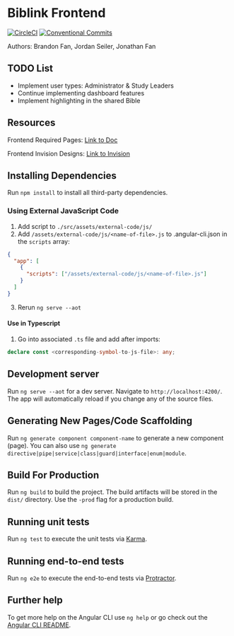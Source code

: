 
# Biblink Frontend

[![CircleCI](https://circleci.com/gh/Biblink/biblink-frontend/tree/master.svg?style=svg)](https://circleci.com/gh/Biblink/biblink-frontend/tree/master) [![Conventional Commits](https://img.shields.io/badge/Conventional%20Commits-1.0.0-yellow.svg)](https://conventionalcommits.org)

Authors: Brandon Fan, Jordan Seiler, Jonathan Fan

## TODO List

- Implement user types: Administrator & Study Leaders
- Continue implementing dashboard features
- Implement highlighting in the shared Bible

## Resources

Frontend Required Pages: [Link to Doc](https://docs.google.com/document/d/1a2zS7lndvH5peYs3xkRrfCH8tZHCuALKemt4sho5DVA/edit?usp=sharing)

Frontend Invision Designs: [Link to Invision](https://invis.io/EMF7SUFZ8)

## Installing Dependencies

Run `npm install` to install all third-party dependencies.

### Using External JavaScript Code

1.  Add script to `./src/assets/external-code/js/`
2.  Add `/assets/external-code/js/<name-of-file>.js` to .angular-cli.json in the `scripts` array:

```json
{
  "app": [
    {
      "scripts": ["/assets/external-code/js/<name-of-file>.js"]
    }
  ]
}
```

3.  Rerun `ng serve --aot`

#### Use in Typescript

1.  Go into associated `.ts` file and add after imports:

```typescript
declare const <corresponding-symbol-to-js-file>: any;
```

## Development server

Run `ng serve --aot` for a dev server. Navigate to `http://localhost:4200/`. The app will automatically reload if you change any of the source files.

## Generating New Pages/Code Scaffolding

Run `ng generate component component-name` to generate a new component (page). You can also use `ng generate directive|pipe|service|class|guard|interface|enum|module`.

## Build For Production

Run `ng build` to build the project. The build artifacts will be stored in the `dist/` directory. Use the `-prod` flag for a production build.

## Running unit tests

Run `ng test` to execute the unit tests via [Karma](https://karma-runner.github.io).

## Running end-to-end tests

Run `ng e2e` to execute the end-to-end tests via [Protractor](http://www.protractortest.org/).

## Further help

To get more help on the Angular CLI use `ng help` or go check out the [Angular CLI README](https://github.com/angular/angular-cli/blob/master/README.md).
